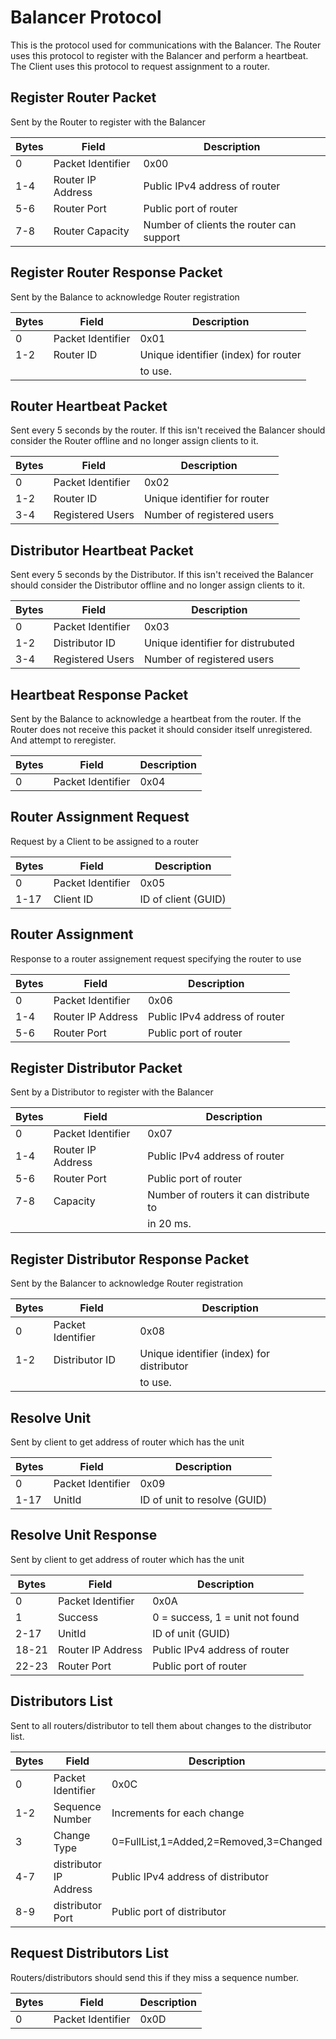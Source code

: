 # Balancer Protocol
This is the protocol used for communications with the Balancer.
The Router uses this protocol to register with the Balancer and perform a heartbeat.
The Client uses this protocol to request assignment to a router.

## Register Router Packet
Sent by the Router to register with the Balancer

| Bytes    | Field               | Description                              |
| -------- | ------------------- | -----------------------------------------|
| 0        | Packet Identifier   | 0x00                                     |
| 1-4      | Router IP Address   | Public IPv4 address of router            |
| 5-6      | Router Port         | Public port of router                    |
| 7-8      | Router Capacity     | Number of clients the router can support |

## Register Router Response Packet
Sent by the Balance to acknowledge Router registration

| Bytes    | Field               | Description                              |
| -------- | ------------------- | -----------------------------------------|
| 0        | Packet Identifier   | 0x01                                     |
| 1-2      | Router ID           | Unique identifier (index) for router     |
|          |                     | to use.                                  |

## Router Heartbeat Packet
Sent every 5 seconds by the router. If this isn't received the Balancer should
consider the Router offline and no longer assign clients to it.

| Bytes    | Field               | Description                              |
| -------- | ------------------- | -----------------------------------------|
| 0        | Packet Identifier   | 0x02                                     |
| 1-2      | Router ID           | Unique identifier for router             |
| 3-4      | Registered Users    | Number of registered users               |

## Distributor Heartbeat Packet
Sent every 5 seconds by the Distributor. If this isn't received the Balancer should
consider the Distributor offline and no longer assign clients to it.

| Bytes    | Field               | Description                              |
| -------- | ------------------- | -----------------------------------------|
| 0        | Packet Identifier   | 0x03                                     |
| 1-2      | Distributor ID      | Unique identifier for distrubuted        |
| 3-4      | Registered Users    | Number of registered users               |

## Heartbeat Response Packet
Sent by the Balance to acknowledge a heartbeat from the router.
If the Router does not receive this packet it should consider itself unregistered. And attempt to reregister.

| Bytes    | Field               | Description                              |
| -------- | ------------------- | -----------------------------------------|
| 0        | Packet Identifier   | 0x04                                     |

## Router Assignment Request
Request by a Client to be assigned to a router

| Bytes    | Field               | Description                              |
| -------- | ------------------- | -----------------------------------------|
| 0        | Packet Identifier   | 0x05                                     |
| 1-17     | Client ID           | ID of client (GUID)                      |

## Router Assignment
Response to a router assignement request specifying the router to use

| Bytes    | Field               | Description                              |
| -------- | ------------------- | -----------------------------------------|
| 0        | Packet Identifier   | 0x06                                     |
| 1-4      | Router IP Address   | Public IPv4 address of router            |
| 5-6      | Router Port         | Public port of router                    |

## Register Distributor Packet
Sent by a Distributor to register with the Balancer

| Bytes    | Field               | Description                              |
| -------- | ------------------- | -----------------------------------------|
| 0        | Packet Identifier   | 0x07                                     |
| 1-4      | Router IP Address   | Public IPv4 address of router            |
| 5-6      | Router Port         | Public port of router                    |
| 7-8      | Capacity            | Number of routers it can distribute to   | 
|          |                     | in 20 ms.                                |

## Register Distributor Response Packet
Sent by the Balancer to acknowledge Router registration

| Bytes    | Field               | Description                              |
| -------- | ------------------- | -----------------------------------------|
| 0        | Packet Identifier   | 0x08                                     |
| 1-2      | Distributor ID      | Unique identifier (index) for distributor|
|          |                     | to use.                                  |

## Resolve Unit
Sent by client to get address of router which has the unit

| Bytes    | Field               | Description                              |
| -------- | ------------------- | -----------------------------------------|
| 0        | Packet Identifier   | 0x09                                     |
| 1-17     | UnitId              | ID of unit to resolve (GUID)             |

## Resolve Unit Response
Sent by client to get address of router which has the unit

| Bytes    | Field               | Description                              |
| -------- | ------------------- | -----------------------------------------|
| 0        | Packet Identifier   | 0x0A                                     |
| 1        | Success             | 0 = success, 1 = unit not found          |
| 2-17     | UnitId              | ID of unit (GUID)                        |
| 18-21    | Router IP Address   | Public IPv4 address of router            |
| 22-23    | Router Port         | Public port of router                    |

## Distributors List
Sent to all routers/distributor to tell them about changes to the distributor list.

| Bytes    | Field                    | Description                              |
| -------- | ------------------------ | -----------------------------------------|
| 0        | Packet Identifier        | 0x0C                                     |
| 1-2      | Sequence Number          | Increments for each change               |
| 3        | Change Type              | 0=FullList,1=Added,2=Removed,3=Changed   |
| 4-7      | distributor IP Address   | Public IPv4 address of distributor       |
| 8-9      | distributor Port         | Public port of distributor               |


## Request Distributors List
Routers/distributors should send this if they miss a sequence number.

| Bytes    | Field                    | Description                              |
| -------- | ------------------------ | -----------------------------------------|
| 0        | Packet Identifier        | 0x0D                                     |